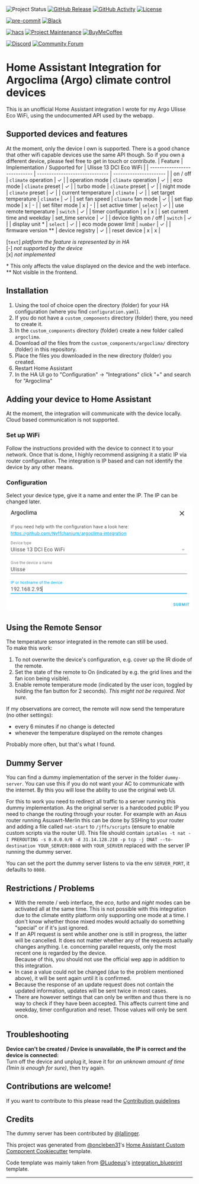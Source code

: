 ![Project Status][project-status-shield]
[![GitHub Release][releases-shield]][releases]
[![GitHub Activity][commits-shield]][commits]
[![License][license-shield]](LICENSE)

[![pre-commit][pre-commit-shield]][pre-commit]
[![Black][black-shield]][black]

[![hacs][hacsbadge]][hacs]
[![Project Maintenance][maintenance-shield]][user_profile]
[![BuyMeCoffee][buymecoffeebadge]][buymecoffee]

[![Discord][discord-shield]][discord]
[![Community Forum][forum-shield]][forum]

# Home Assistant Integration for Argoclima (Argo) climate control devices

This is an unofficial Home Assistant integration I wrote for my Argo Ulisse Eco WiFi, using the undocumented API used by the webapp.

## Supported devices and features

At the moment, only the device I own is supported. There is a good chance that other wifi capable devices use the same API though. So if you own a different device, please feel free to get in touch or contribute.
| Feature | Implementation / Supported for | Ulisse 13 DCI Eco WiFi |
| ---------------------------- | ------------------------------ | ---------------------- |
| on / off | `climate` operation | ✓ |
| operation mode | `climate` operation | ✓ |
| eco mode | `climate` preset | ✓ |
| turbo mode | `climate` preset | ✓ |
| night mode | `climate` preset | ✓ |
| current temperature | `climate` | ✓ |
| set target temperature | `climate` | ✓ |
| set fan speed | `climate` fan mode | ✓ |
| set flap mode | x | - |
| set filter mode | x | - |
| set active timer | `select` | ✓ |
| use remote temperature | `switch` | ✓ |
| timer configuration | x | x |
| set current time and weekday | set_time service | ✓ |
| device lights on / off | `switch` | ✓ |
| display unit \* | `select` | ✓ |
| eco mode power limit | `number` | ✓ |
| firmware version \*\* | device registry | ✓ |
| reset device | x | x |

[`text`] _platform the feature is represented by in HA_\
[-] _not supported by the device_\
[x] _not implemented_

\* This only affects the value displayed on the device and the web interface.
\*\* Not visible in the frontend.

## Installation

1. Using the tool of choice open the directory (folder) for your HA configuration (where you find `configuration.yaml`).
2. If you do not have a `custom_components` directory (folder) there, you need to create it.
3. In the `custom_components` directory (folder) create a new folder called `argoclima`.
4. Download _all_ the files from the `custom_components/argoclima/` directory (folder) in this repository.
5. Place the files you downloaded in the new directory (folder) you created.
6. Restart Home Assistant
7. In the HA UI go to "Configuration" -> "Integrations" click "+" and search for "Argoclima"

## Adding your device to Home Assistant

At the moment, the integration will communicate with the device locally. Cloud based communication is not supported.

### Set up WiFi

Follow the instructions provided with the device to connect it to your network. Once that is done, I highly recommend assigning it a static IP via router configuration. The integration is IP based and can not identify the device by any other means.

### Configuration

Select your device type, give it a name and enter the IP. The IP can be changed later.\
![configuration](config.png)

## Using the Remote Sensor

The temperature sensor integrated in the remote can still be used.\
To make this work:

1. To not overwrite the device's configuration, e.g. cover up the IR diode of the remote.
2. Set the state of the remote to On (indicated by e.g. the grid lines and the fan icon being visible).
3. Enable remote temperature mode (indicated by the user icon, toggled by holding the fan button for 2 seconds). _This might not be required. Not sure._

If my observations are correct, the remote will now send the temperature (no other settings):

- every 6 minutes if no change is detected
- whenever the temperature displayed on the remote changes

Probably more often, but that's what I found.

## Dummy Server

You can find a dummy implementation of the server in the folder `dummy-server`. You can use this if you do not want your AC to communicate with the internet. By this you will lose the ability to use the original web UI.

For this to work you need to redirect all traffic to a server running this dummy implementation. As the original server is a hardcoded public IP you need to change the routing through your router. For example with an Asus router running Asuswrt-Merlin this can be done by SSHing to your router and adding a file called `nat-start` to `/jffs/scripts` (ensure to enable custom scripts via the router UI). This file should contain `iptables -t nat -I PREROUTING -s 0.0.0.0/0 -d 31.14.128.210 -p tcp -j DNAT --to-destination YOUR_SERVER:8080` with `YOUR_SERVER` replaced with the server IP running the dummy server.

You can set the port the dummy server listens to via the env `SERVER_PORT`, it defaults to `8080`.

## Restrictions / Problems

- With the remote / web interface, the _eco_, _turbo_ and _night_ modes can be activated all at the same time. This is not possible with this integration due to the climate entity platform only supporting one mode at a time. I don't know whether those mixed modes would actually do something "special" or if it's just ignored.
- If an API request is sent while another one is still in progress, the latter will be cancelled. It does not matter whether any of the requests actually changes anything. I.e. concerning parallel requests, only the most recent one is regarded by the device.\
  Because of this, you should not use the official wep app in addition to this integration.
- In case a value could not be changed (due to the problem mentioned above), it will be sent again until it is confirmed.
- Because the response of an update request does not contain the updated information, updates will be sent twice in most cases.
- There are however settings that can only be written and thus there is no way to check if they have been accepted. This affects current time and weekday, timer configuration and reset. Those values will only be sent once.

## Troubleshooting

**Device can't be created / Device is unavailable, the IP is correct and the device is connected:**\
Turn off the device and unplug it, leave it for _an unknown amount of time (1min is enough for sure)_, then try again.

## Contributions are welcome!

If you want to contribute to this please read the [Contribution guidelines](CONTRIBUTING.md)

## Credits

The dummy server has been contributed by [@lallinger](https://github.com/lallinger).

This project was generated from [@oncleben31](https://github.com/oncleben31)'s [Home Assistant Custom Component Cookiecutter][cookie_cutter] template.

Code template was mainly taken from [@Ludeeus](https://github.com/ludeeus)'s [integration_blueprint][integration_blueprint] template.

---

[argoclima]: https://github.com/nyffchanium/argoclima-integration
[black]: https://github.com/psf/black
[black-shield]: https://img.shields.io/badge/code%20style-black-000000.svg?style=for-the-badge
[project-status-shield]: https://img.shields.io/badge/project%20status-released-brightgreen.svg?style=for-the-badge
[buymecoffee]: https://www.buymeacoffee.com/nyffchanium
[buymecoffeebadge]: https://img.shields.io/badge/buy%20me%20a%20coffee-donate-yellow.svg?style=for-the-badge
[commits-shield]: https://img.shields.io/github/commit-activity/y/nyffchanium/argoclima-integration.svg?style=for-the-badge
[commits]: https://github.com/nyffchanium/argoclima-integration/commits/master
[hacs]: https://hacs.xyz
[hacsbadge]: https://img.shields.io/badge/HACS-Default-brightgreen.svg?style=for-the-badge
[discord]: https://discord.gg/Qa5fW2R
[discord-shield]: https://img.shields.io/discord/330944238910963714.svg?style=for-the-badge
[exampleimg]: example.png
[forum-shield]: https://img.shields.io/badge/community-forum-brightgreen.svg?style=for-the-badge
[forum]: https://community.home-assistant.io/
[license]: https://github.com/nyffchanium/argoclima-integration/blob/master/LICENSE
[license-shield]: https://img.shields.io/github/license/nyffchanium/argoclima-integration.svg?style=for-the-badge
[pre-commit]: https://github.com/pre-commit/pre-commit
[pre-commit-shield]: https://img.shields.io/badge/pre--commit-enabled-brightgreen?style=for-the-badge
[maintenance-shield]: https://img.shields.io/badge/maintainer-%40nyffchanium-blue.svg?style=for-the-badge
[releases-shield]: https://img.shields.io/github/release/nyffchanium/argoclima-integration.svg?style=for-the-badge
[releases]: https://github.com/nyffchanium/argoclima-integration/releases
[user_profile]: https://github.com/nyffchanium
[cookie_cutter]: https://github.com/oncleben31/cookiecutter-homeassistant-custom-component
[integration_blueprint]: https://github.com/custom-components/integration_blueprint
